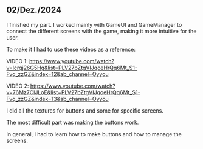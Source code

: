 ## 02/Dez./2024

I finished my part. I worked mainly with GameUI and GameManager to connect the different screens with the game, 
making it more intuitive for the user. 

To make it I had to use these videos as a reference: 

VIDEO 1: https://www.youtube.com/watch?v=lcrgj26G5Hg&list=PLV27bZtgVIJqoeHrQq6Mt_S1-Fvq_zzGZ&index=12&ab_channel=Oyyou

VIDEO 2: https://www.youtube.com/watch?v=76Mz7ClJLoE&list=PLV27bZtgVIJqoeHrQq6Mt_S1-Fvq_zzGZ&index=13&ab_channel=Oyyou

I did all the textures for buttons and some for specific screens. 

The most difficult part was making the buttons work.

In general, I had to learn how to make buttons and how to manage the screens. 


